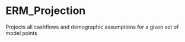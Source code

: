 # ERM_Projection
Projects all cashflows and demographic assumptions for a given set of model points
